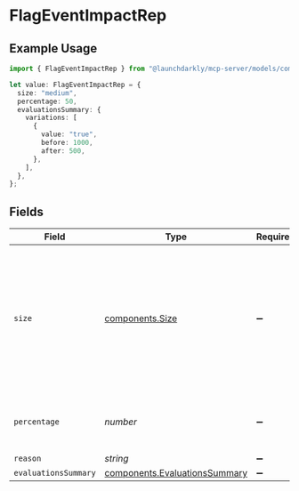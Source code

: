 # FlagEventImpactRep

## Example Usage

```typescript
import { FlagEventImpactRep } from "@launchdarkly/mcp-server/models/components";

let value: FlagEventImpactRep = {
  size: "medium",
  percentage: 50,
  evaluationsSummary: {
    variations: [
      {
        value: "true",
        before: 1000,
        after: 500,
      },
    ],
  },
};
```

## Fields

| Field                                                                                                            | Type                                                                                                             | Required                                                                                                         | Description                                                                                                      | Example                                                                                                          |
| ---------------------------------------------------------------------------------------------------------------- | ---------------------------------------------------------------------------------------------------------------- | ---------------------------------------------------------------------------------------------------------------- | ---------------------------------------------------------------------------------------------------------------- | ---------------------------------------------------------------------------------------------------------------- |
| `size`                                                                                                           | [components.Size](../../models/components/size.md)                                                               | :heavy_minus_sign:                                                                                               | The size of the flag event impact. Sizes are defined as: none (0%), small (0-20%), medium (20-80%), large (>80%) | medium                                                                                                           |
| `percentage`                                                                                                     | *number*                                                                                                         | :heavy_minus_sign:                                                                                               | The percentage of the flag event impact                                                                          | 50                                                                                                               |
| `reason`                                                                                                         | *string*                                                                                                         | :heavy_minus_sign:                                                                                               | N/A                                                                                                              |                                                                                                                  |
| `evaluationsSummary`                                                                                             | [components.EvaluationsSummary](../../models/components/evaluationssummary.md)                                   | :heavy_minus_sign:                                                                                               | N/A                                                                                                              |                                                                                                                  |